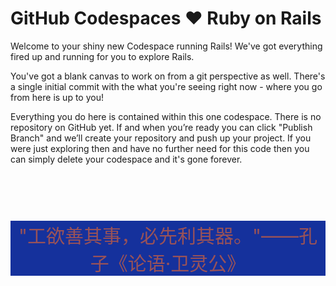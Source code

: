 # GitHub Codespaces ♥️ Ruby on Rails

Welcome to your shiny new Codespace running Rails! We've got everything fired up and running for you to explore Rails.

You've got a blank canvas to work on from a git perspective as well. There's a single initial commit with the what you're seeing right now - where you go from here is up to you!

Everything you do here is contained within this one codespace. There is no repository on GitHub yet. If and when you’re ready you can click "Publish Branch" and we’ll create your repository and push up your project. If you were just exploring then and have no further need for this code then you can simply delete your codespace and it's gone forever.
<div class="main">
<div class="listBlock mb30" style="text-align: center;margin: 90px 0;color: #995258;font-size: 30px;background: #15319c;">
        "工欲善其事，必先利其器。"——孔子《论语·卫灵公》
</div>
